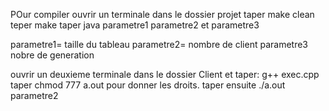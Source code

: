POur compiler ouvrir un terminale dans le dossier projet
taper make clean
teper make
taper java parametre1 parametre2 et parametre3 

parametre1= taille du tableau
parametre2= nombre de client
parametre3 nobre de generation


ouvrir un deuxieme terminale dans le dossier Client et taper:
g++ exec.cpp
taper chmod 777  a.out pour donner les droits.
taper ensuite ./a.out parametre2





